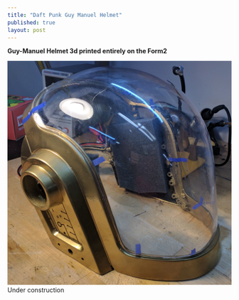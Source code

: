 ```yaml
---
title: "Daft Punk Guy Manuel Helmet"
published: true
layout: post
---
```


**Guy-Manuel Helmet 3d printed entirely on the Form2**

![Guy-manuel](/../assets/img/DaftPunk.jpg)
Under construction